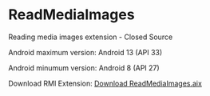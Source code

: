 # ReadMediaImages

Reading media images extension - Closed Source

Android maximum version: Android 13 (API 33)

Android minumum version: Android 8 (API 27)

Download RMI Extension:
<a href="https://github.com/bextdev797/ReadMediaImages/raw/main/com.brandonang.readmediaimages.aix">Download ReadMediaImages.aix</a>
